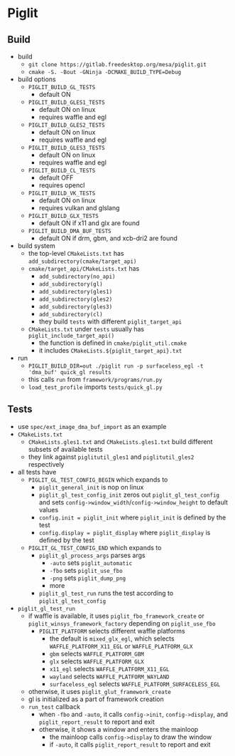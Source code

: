Piglit
======

## Build

- build
  - `git clone https://gitlab.freedesktop.org/mesa/piglit.git`
  - `cmake -S. -Bout -GNinja -DCMAKE_BUILD_TYPE=Debug`
- build options
  - `PIGLIT_BUILD_GL_TESTS`
    - default ON
  - `PIGLIT_BUILD_GLES1_TESTS`
    - default ON on linux
    - requires waffle and egl
  - `PIGLIT_BUILD_GLES2_TESTS`
    - default ON on linux
    - requires waffle and egl
  - `PIGLIT_BUILD_GLES3_TESTS`
    - default ON on linux
    - requires waffle and egl
  - `PIGLIT_BUILD_CL_TESTS`
    - default OFF
    - requires opencl
  - `PIGLIT_BUILD_VK_TESTS`
    - default ON on linux
    - requires vulkan and glslang
  - `PIGLIT_BUILD_GLX_TESTS`
    - default ON if x11 and glx are found
  - `PIGLIT_BUILD_DMA_BUF_TESTS`
    - default ON if drm, gbm, and xcb-dri2 are found
- build system
  - the top-level `CMakeLists.txt` has `add_subdirectory(cmake/target_api)`
  - `cmake/target_api/CMakeLists.txt` has
    - `add_subdirectory(no_api)`
    - `add_subdirectory(gl)`
    - `add_subdirectory(gles1)`
    - `add_subdirectory(gles2)`
    - `add_subdirectory(gles3)`
    - `add_subdirectory(cl)`
    - they build `tests` with different `piglit_target_api`
  - `CMakeLists.txt` under `tests` usually has `piglit_include_target_api()`
    - the function is defined in `cmake/piglit_util.cmake`
    - it includes `CMakeLists.${piglit_target_api}.txt`
- run
  - `PIGLIT_BUILD_DIR=out ./piglit run -p surfaceless_egl -t 'dma_buf' quick_gl results`
  - this calls `run` from `framework/programs/run.py`
  - `load_test_profile` imports `tests/quick_gl.py`

## Tests

- use `spec/ext_image_dma_buf_import` as an example
- `CMakeLists.txt`
  - `CMakeLists.gles1.txt` and `CMakeLists.gles1.txt` build different subsets
    of available tests
  - they link against `piglitutil_gles1` and `piglitutil_gles2` respectively
- all tests have
  - `PIGLIT_GL_TEST_CONFIG_BEGIN` which expands to
    - `piglit_general_init` is nop on linux
    - `piglit_gl_test_config_init` zeros out `piglit_gl_test_config` and sets
      `config->window_width`/`config->window_height` to default values
    - `config.init = piglit_init` where `piglit_init` is defined by the test
    - `config.display = piglit_display` where `piglit_display` is defined by the
      test
  - `PIGLIT_GL_TEST_CONFIG_END` which expands to
    - `piglit_gl_process_args` parses args
      - `-auto` sets `piglit_automatic`
      - `-fbo` sets `piglit_use_fbo`
      - `-png` sets `piglit_dump_png`
      - more
    - `piglit_gl_test_run` runs the test according to `piglit_gl_test_config`
- `piglit_gl_test_run`
  - if waffle is available, it uses `piglit_fbo_framework_create` or
    `piglit_winsys_framework_factory` depending on `piglit_use_fbo`
    - `PIGLIT_PLATFORM` selects different waffle platforms
      - the default is `mixed_glx_egl`, which selects
        `WAFFLE_PLATFORM_X11_EGL` or `WAFFLE_PLATFORM_GLX`
      - `gbm` selects `WAFFLE_PLATFORM_GBM`
      - `glx` selects `WAFFLE_PLATFORM_GLX`
      - `x11_egl` selects `WAFFLE_PLATFORM_X11_EGL`
      - `wayland` selects `WAFFLE_PLATFORM_WAYLAND`
      - `surfaceless_egl` selects `WAFFLE_PLATFORM_SURFACELESS_EGL`
  - otherwise, it uses `piglit_glut_framework_create`
  - gl is initialized as a part of framework creation
  - `run_test` callback
    - when `-fbo` and `-auto`, it calls `config->init`, `config->display`, and
      `piglit_report_result` to report and exit
    - otherwise, it shows a window and enters the mainloop
      - the mainloop calls `config->display` to draw the window
      - if `-auto`, it calls `piglit_report_result` to report and exit
